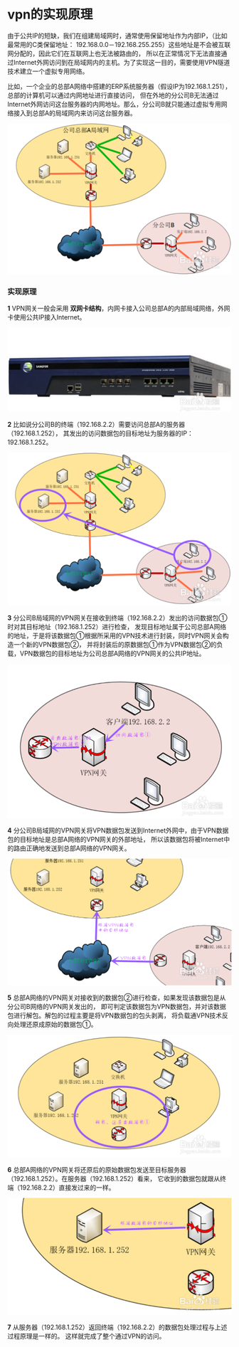 vpn的实现原理
=================================
由于公共IP的短缺，我们在组建局域网时，通常使用保留地址作为内部IP，（比如最常用的C类保留地址：
192.168.0.0－192.168.255.255）这些地址是不会被互联网分配的，因此它们在互联网上也无法被路由的，
所以在正常情况下无法直接通过Internet外网访问到在局域网内的主机。为了实现这一目的，需要使用VPN隧道技术建立一个虚拟专用网络。

比如，一个企业的总部A网络中搭建的ERP系统服务器（假设IP为192.168.1.251），总部的计算机可以通过内网地址进行直接访问，
但在外地的分公司B无法通过Internet外网访问这台服务器的内网地址。那么，分公司B就只能通过虚拟专用网络接入到总部A的局域网内来访问这台服务器。

![vpn1图](images/vpn1.png)

### 实现原理
**1** VPN网关一般会采用 **双网卡结构**，内网卡接入公司总部A的内部局域网络，外网卡使用公共IP接入Internet。

![vpn2图](images/vpn2.png)

**2**  比如说分公司B的终端（192.168.2.2）需要访问总部A的服务器（192.168.1.252），
其发出的访问数据包的目标地址为服务器的IP：192.168.1.252。

![vpn3图](images/vpn3.png)

**3** 分公司B局域网的VPN网关在接收到终端（192.168.2.2）发出的访问数据包①时对其目标地址（192.168.1.252）进行检查，
发现目标地址属于公司总部A网络的地址，于是将该数据包①根据所采用的VPN技术进行封装，同时VPN网关会构造一个新的VPN数据包②，
并将封装后的原数据包①作为VPN数据包②的负载，VPN数据包的目标地址为公司总部A网络的VPN网关的公共IP地址。

![vpn4图](images/vpn4.png)

**4** 分公司B局域网的VPN网关将VPN数据包发送到Internet外网中，由于VPN数据包的目标地址是总部A网络的VPN网关的外部地址，
所以该数据包将被Internet中的路由正确地发送到总部A网络的VPN网关。

![vpn5图](images/vpn5.png)

**5** 总部A网络的VPN网关对接收到的数据包②进行检查，如果发现该数据包是从分公司B网络的VPN网关发出的，
即可判定该数据包为VPN数据包，并对该数据包进行解包。解包的过程主要是将VPN数据包的包头剥离，
将负载通VPN技术反向处理还原成原始的数据包①。

![vpn6图](images/vpn6.png)

**6** 总部A网络的VPN网关将还原后的原始数据包发送至目标服务器（192.168.1.252）。在服务器（192.168.1.252）看来，
它收到的数据包就跟从终端（192.168.2.2）直接发过来的一样。  

![vpn7图](images/vpn7.png)

**7** 从服务器（192.168.1.252）返回终端（192.168.2.2）的数据包处理过程与上述过程原理是一样的。
这样就完成了整个通过VPN的访问。
